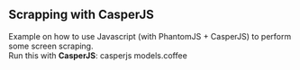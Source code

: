 ## Scrapping with CasperJS

Example on how to use Javascript (with PhantomJS + CasperJS) to perform some screen scraping.  
Run this with **CasperJS**:
    casperjs models.coffee